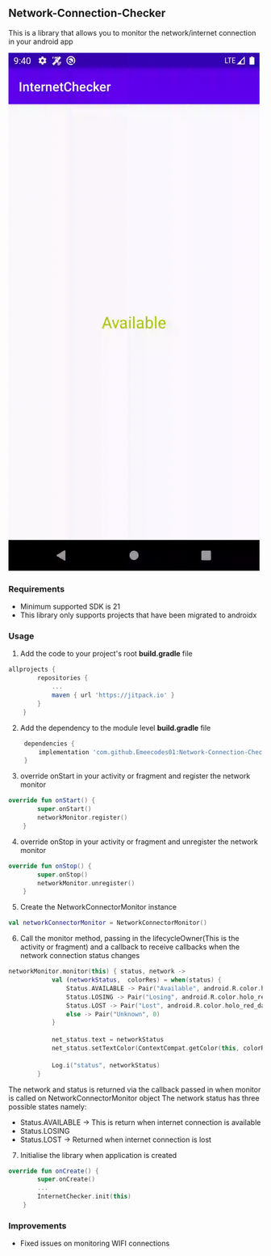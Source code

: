 ## Network-Connection-Checker
This is a library that allows you to monitor the network/internet connection in your android app

<img src="ScreenData/internetChecker.gif"/>


### Requirements
* Minimum supported SDK is 21
* This library only supports projects that have been migrated to androidx

### Usage

1. Add the code to your project's root **build.gradle** file
``` groovy
allprojects {
		repositories {
			...
			maven { url 'https://jitpack.io' }
		}
	}
```

2. Add the dependency to the module level **build.gradle** file

   ``` groovy
    dependencies {
        implementation 'com.github.Emeecodes01:Network-Connection-Checker:v0.1.0'
	}
   ```



3. override onStart in your activity or fragment and register the network monitor

``` kotlin
override fun onStart() {
        super.onStart()
        networkMonitor.register()
    }
```

4. override onStop in your activity or fragment and unregister the network monitor

```kotlin
override fun onStop() {
        super.onStop()
        networkMonitor.unregister()
    }
```

5. Create the NetworkConnectorMonitor instance

``` kotlin
val networkConnectorMonitor = NetworkConnectorMonitor()
```

6. Call the monitor method, passing in the lifecycleOwner(This is the activity or fragment) and a callback to receive callbacks when the network connection status changes
```kotlin
networkMonitor.monitor(this) { status, network ->
            val (networkStatus,  colorRes) = when(status) {
                Status.AVAILABLE -> Pair("Available", android.R.color.holo_green_light)
                Status.LOSING -> Pair("Losing", android.R.color.holo_red_light)
                Status.LOST -> Pair("Lost", android.R.color.holo_red_dark)
                else -> Pair("Unknown", 0)
            }

            net_status.text = networkStatus
            net_status.setTextColor(ContextCompat.getColor(this, colorRes))

            Log.i("status", networkStatus)
        }
```
The network and status is returned via the callback passed in when monitor is called on NetworkConnectorMonitor object
The network status has three possible states namely:
* Status.AVAILABLE -> This is return when internet connection is available
* Status.LOSING
* Status.LOST -> Returned when internet connection is lost


7. Initialise the library when application is created
```kotlin
override fun onCreate() {
        super.onCreate()
        ...
        InternetChecker.init(this)
    }
```

### Improvements
* Fixed issues on monitoring WIFI connections
